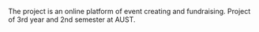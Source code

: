The project is an online platform of event creating and fundraising. Project of 3rd year and 2nd semester at AUST.
